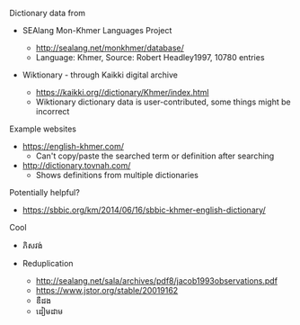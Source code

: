 Dictionary data from

- SEAlang Mon-Khmer Languages Project

  - http://sealang.net/monkhmer/database/
  - Language: Khmer, Source: Robert Headley1997, 10780 entries

- Wiktionary - through Kaikki digital archive

  - https://kaikki.org//dictionary/Khmer/index.html
  - Wiktionary dictionary data is user-contributed, some things might be incorrect

Example websites

- https://english-khmer.com/
  - Can't copy/paste the searched term or definition after searching
- http://dictionary.tovnah.com/
  - Shows definitions from multiple dictionaries

Potentially helpful?

- https://sbbic.org/km/2014/06/16/sbbic-khmer-english-dictionary/

Cool

- ភិសវង់
- Reduplication

  - http://sealang.net/sala/archives/pdf8/jacob1993observations.pdf
  - https://www.jstor.org/stable/20019162
  - ឌឺដង
  - ដៀមដាម
